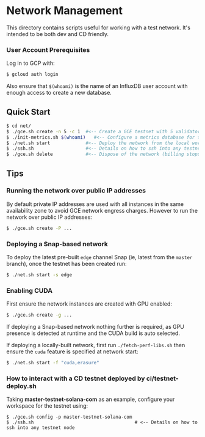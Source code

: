 
# Network Management
This directory contains scripts useful for working with a test network.  It's
intended to be both dev and CD friendly.

### User Account Prerequisites

Log in to GCP with:
```bash
$ gcloud auth login
```

Also ensure that `$(whoami)` is the name of an InfluxDB user account with enough
access to create a new database.

## Quick Start
```bash
$ cd net/
$ ./gce.sh create -n 5 -c 1  #<-- Create a GCE testnet with 5 validators, 1 client (billing starts here)
$ ./init-metrics.sh $(whoami)   #<-- Configure a metrics database for the testnet
$ ./net.sh start             #<-- Deploy the network from the local workspace
$ ./ssh.sh                   #<-- Details on how to ssh into any testnet node
$ ./gce.sh delete            #<-- Dispose of the network (billing stops here)
```

## Tips

### Running the network over public IP addresses
By default private IP addresses are used with all instances in the same
availability zone to avoid GCE network engress charges.  However to run the
network over public IP addresses:
```bash
$ ./gce.sh create -P ...
```

### Deploying a Snap-based network
To deploy the latest pre-built `edge` channel Snap (ie, latest from the `master`
branch), once the testnet has been created run:

```bash
$ ./net.sh start -s edge
```

### Enabling CUDA
First ensure the network instances are created with GPU enabled:
```bash
$ ./gce.sh create -g ...
```

If deploying a Snap-based network nothing further is required, as GPU presence
is detected at runtime and the CUDA build is auto selected.

If deploying a locally-built network, first run `./fetch-perf-libs.sh` then
ensure the `cuda` feature is specified at network start:
```bash
$ ./net.sh start -f "cuda,erasure"
```

### How to interact with a CD testnet deployed by ci/testnet-deploy.sh

Taking **master-testnet-solana-com** as an example, configure your workspace for
the testnet using:
```
$ ./gce.sh config -p master-testnet-solana-com
$ ./ssh.sh                                     # <-- Details on how to ssh into any testnet node
```
